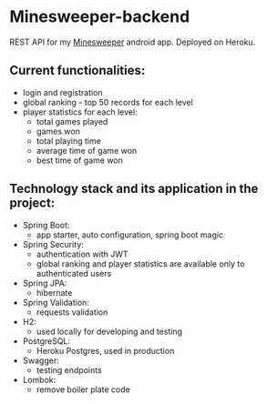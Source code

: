 # Minesweeper-backend
REST API for my [Minesweeper](https://github.com/slawomirbuczek/Minesweeper) android app. Deployed on Heroku.  

## Current functionalities:  
* login and registration
* global ranking - top 50 records for each level
* player statistics for each level:
  * total games played
  * games won
  * total playing time
  * average time of game won
  * best time of game won

## Technology stack and its application in the project:
* Spring Boot:
  * app starter, auto configuration, spring boot magic
* Spring Security:
  * authentication with JWT
  * global ranking and player statistics are available only to authenticated users
* Spring JPA:
  * hibernate
* Spring Validation:
  * requests validation
* H2:
  * used locally for developing and testing
* PostgreSQL:
  * Heroku Postgres, used in production
* Swagger:
  * testing endpoints
* Lombok:
  * remove boiler plate code
